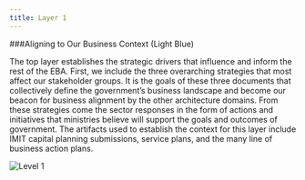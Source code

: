 ```yaml
---
title: Layer 1
---
```


###Aligning to Our Business Context (Light Blue)

The top layer establishes the strategic drivers that influence and inform the rest of the EBA. First, we include the three overarching strategies that most affect our stakeholder groups. It is the goals of these three documents that collectively define the government’s business landscape and become our beacon for business alignment by the other architecture domains. From these strategies come the sector responses in the form of actions and initiatives that ministries believe will support the goals and outcomes of government. The artifacts used to establish the context for this layer include IMIT capital planning submissions, service plans, and the many line of business action plans.

<img src="{{site.baseurl}}/images/level1.png" alt="Level 1">
